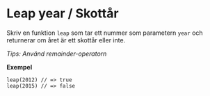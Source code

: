 # Leap year / Skottår

Skriv en funktion `leap` som tar ett nummer som parametern `year` och returnerar om året är ett skottår eller inte.

*Tips: Använd remainder-operatorn*

**Exempel**
```
leap(2012) // => true
leap(2015) // => false
```